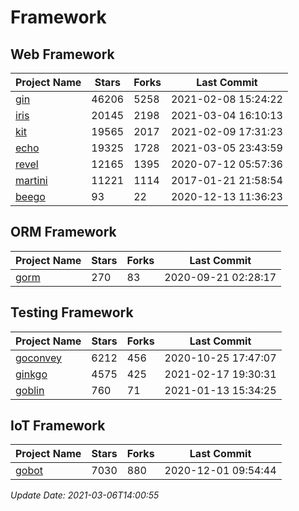 # Framework

## Web Framework
| Project Name | Stars | Forks | Last Commit |
| ------------ | ----- | ----- | ----------- |
| [gin](https://github.com/gin-gonic/gin) | 46206 | 5258 | 2021-02-08 15:24:22 |
| [iris](https://github.com/kataras/iris) | 20145 | 2198 | 2021-03-04 16:10:13 |
| [kit](https://github.com/go-kit/kit) | 19565 | 2017 | 2021-02-09 17:31:23 |
| [echo](https://github.com/labstack/echo) | 19325 | 1728 | 2021-03-05 23:43:59 |
| [revel](https://github.com/revel/revel) | 12165 | 1395 | 2020-07-12 05:57:36 |
| [martini](https://github.com/go-martini/martini) | 11221 | 1114 | 2017-01-21 21:58:54 |
| [beego](https://github.com/astaxie/beego) | 93 | 22 | 2020-12-13 11:36:23 |

## ORM Framework
| Project Name | Stars | Forks | Last Commit |
| ------------ | ----- | ----- | ----------- |
| [gorm](https://github.com/jinzhu/gorm) | 270 | 83 | 2020-09-21 02:28:17 |

## Testing Framework
| Project Name | Stars | Forks | Last Commit |
| ------------ | ----- | ----- | ----------- |
| [goconvey](https://github.com/smartystreets/goconvey) | 6212 | 456 | 2020-10-25 17:47:07 |
| [ginkgo](https://github.com/onsi/ginkgo) | 4575 | 425 | 2021-02-17 19:30:31 |
| [goblin](https://github.com/franela/goblin) | 760 | 71 | 2021-01-13 15:34:25 |

## IoT Framework
| Project Name | Stars | Forks | Last Commit |
| ------------ | ----- | ----- | ----------- |
| [gobot](https://github.com/hybridgroup/gobot) | 7030 | 880 | 2020-12-01 09:54:44 |

*Update Date: 2021-03-06T14:00:55*